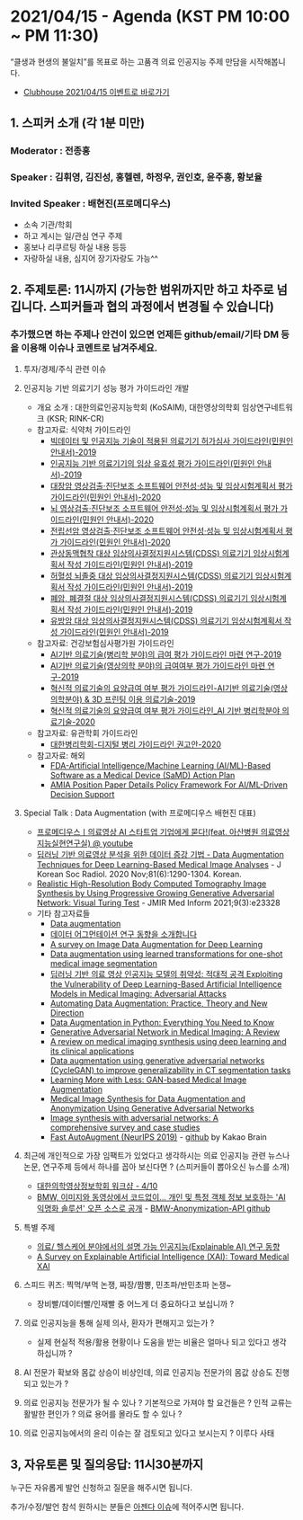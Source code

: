 # 2021/04/15 - Agenda (KST PM 10:00 ~ PM 11:30)

“클생과 현생의 불일치”를 목표로 하는 고품격 의료 인공지능 주제 만담을 시작해봅니다. 

* [Clubhouse 2021/04/15 이벤트로 바로가기](https://www.joinclubhouse.com/event/MKKNgkpN)

## 1. 스피커 소개 (각 1분 미만)
### Moderator : 전종홍
### Speaker : 김휘영, 김진성, 홍헬렌, 하정우, 권인호, 윤주흥, 황보율 
### Invited Speaker : 배현진(프로메디우스)
* 소속 기관/학회
* 하고 계시는 일/관심 연구 주제
* 홍보나 리쿠르팅 하실 내용 등등
* 자랑하실 내용, 심지어 장기자랑도 가능^^

## 2. 주제토론: 11시까지 (가능한 범위까지만 하고 차주로 넘깁니다. 스피커들과 협의 과정에서 변경될 수 있습니다)

### 추가했으면 하는 주제나 안건이 있으면 언제든 github/email/기타 DM 등을 이용해 이슈나 코멘트로 남겨주세요. 

1. 투자/경제/주식 관련 이슈 

2. 인공지능 기반 의료기기 성능 평가 가이드라인 개발 
   * 개요 소개 : 대한의료인공지능학회 (KoSAIM), 대한영상의학회 임상연구네트워크 (KSR; RINK-CR) 
   * 참고자료: 식약처 가이드라인
      * [빅데이터 및 인공지능 기술이 적용된 의료기기 허가심사 가이드라인(민원인 안내서)-2019](http://www.nifds.go.kr/brd/m_15/view.do?seq=12743)
      * [인공지능 기반 의료기기의 임상 유효성 평가 가이드라인(민원인 안내서)-2019](http://www.nifds.go.kr/brd/m_15/view.do?seq=12744)
      * [대장암 영상검출·진단보조 소프트웨어 안전성·성능 및 임상시험계획서 평가 가이드라인(민원인 안내서)-2020](http://www.nifds.go.kr/brd/m_15/view.do?seq=12931)
      * [뇌 영상검출·진단보조 소프트웨어 안전성·성능 및 임상시험계획서 평가 가이드라인(민원인 안내서)-2020](http://www.nifds.go.kr/brd/m_15/view.do?seq=12929)
      * [전립선암 영상검출·진단보조 소프트웨어 안전성·성능 및 임상시험계획서 평가 가이드라인(민원인 안내서)-2020](http://www.nifds.go.kr/brd/m_15/view.do?seq=12930)
      * [관상동맥협착 대상 임상의사결정지원시스템(CDSS) 의료기기 임상시험계획서 작성 가이드라인(민원인 안내서)-2019](http://www.nifds.go.kr/brd/m_15/view.do?seq=12740)
      * [허혈성 뇌졸중 대상 임상의사결정지원시스템(CDSS) 의료기기 임상시험계획서 작성 가이드라인(민원인 안내서)-2019](http://www.nifds.go.kr/brd/m_15/view.do?seq=12739)
      * [폐암, 폐결절 대상 임상의사결정지원시스템(CDSS) 의료기기 임상시험계획서 작성 가이드라인(민원인 안내서)-2019](http://www.nifds.go.kr/brd/m_15/view.do?seq=12742)
      * [유방암 대상 임상의사결정지원시스템(CDSS) 의료기기 임상시험계획서 작성 가이드라인(민원인 안내서)-2019](http://www.nifds.go.kr/brd/m_15/view.do?seq=12741)
   * 참고자료: 건강보험심사평가원 가이드라인
      * [AI기반 의료기술(병리학 분야)의 급여 평가 가이드라인 마련 연구-2019](http://repository.hira.or.kr/handle/2019.oak/2267)
      * [AI기반 의료기술(영상의학 분야)의 급여여부 평가 가이드라인 마련 연구-2019](http://repository.hira.or.kr/handle/2019.oak/764)
      * [혁신적 의료기술의 요양급여 여부 평가 가이드라인-AI기반 의료기술(영상의학분야) & 3D 프린팅 이용 의료기술-2019](https://www.korea.kr/archive/expDocView.do?docId=38853)
      * [혁신적 의료기술의 요양급여 여부 평가 가이드라인_AI 기반 병리학분야 의료기술-2020](https://www.hira.or.kr/bbsDummy.do?pgmid=HIRAA020041000100&brdScnBltNo=4&brdBltNo=10255&pageIndex=1)
   * 참고자료: 유관학회 가이드라인
      * [대한병리학회-디지털 병리 가이드라인 권고안-2020](https://www.jpatholtm.org/upload/media/jptm-2020-08-27-suppl1.pdf)
   * 참고자료: 해외 
      * [FDA-Artificial Intelligence/Machine Learning (AI/ML)-Based Software as a Medical Device (SaMD) Action Plan](https://www.fda.gov/news-events/press-announcements/fda-releases-artificial-intelligencemachine-learning-action-plan)
      * [AMIA Position Paper Details Policy Framework For AI/ML-Driven Decision Support](https://www.amia.org/news-and-publications/press-release/amia-position-paper-details-policy-framework-aiml-driven-decision) 

3. Special Talk : Data Augmentation (with 프로메디우스 배현진 대표) 
   * [프로메디우스ㅣ의료영상 AI 스타트업 기업에게 묻다!(feat. 아산병원 의료영상지능실현연구실) @ youtube](https://www.youtube.com/watch?v=N2Hj1E3z7rQ)
   * [딥러닝 기반 의료영상 분석을 위한 데이터 증강 기법 - Data Augmentation Techniques for Deep Learning-Based Medical Image Analyses](https://jksronline.org/DOIx.php?id=10.3348/jksr.2020.0158) - J Korean Soc Radiol. 2020 Nov;81(6):1290-1304. Korean.
   * [Realistic High-Resolution Body Computed Tomography Image Synthesis by Using Progressive Growing Generative Adversarial Network: Visual Turing Test](https://medinform.jmir.org/2021/3/e23328/?fbclid=IwAR2qNciqdffBILPooAd6HNXGE7R4uB6ZSy68U5HOWE9vlPAUYZVQyk_aZKw) - JMIR Med Inform 2021;9(3):e23328
   * 기타 참고자료들 
     * [Data augmentation](https://github.com/AgaMiko/data-augmentation-review)
     * [데이터 어그먼테이션 연구 동향을 소개합니다](https://www.kakaobrain.com/blog/64)
     * [A survey on Image Data Augmentation for Deep Learning](https://journalofbigdata.springeropen.com/articles/10.1186/s40537-019-0197-0)
     * [Data augmentation using learned transformations for one-shot medical image segmentation](http://www.mit.edu/~adalca/files/papers/cvpr2019_brainstorm.pdf)
     * [딥러닝 기반 의료 영상 인공지능 모델의 취약성: 적대적 공격 Exploiting the Vulnerability of Deep Learning-Based Artificial Intelligence Models in Medical Imaging: Adversarial Attacks](https://jksronline.org/DOIx.php?id=10.3348/jksr.2019.80.2.259)
     * [Automating Data Augmentation: Practice, Theory and New Direction](http://ai.stanford.edu/blog/data-augmentation/)
     * [Data Augmentation in Python: Everything You Need to Know](https://neptune.ai/blog/data-augmentation-in-python)
     * [Generative Adversarial Network in Medical Imaging: A Review](https://arxiv.org/abs/1809.07294)
     * [A review on medical imaging synthesis using deep learning and its clinical applications](https://aapm.onlinelibrary.wiley.com/doi/10.1002/acm2.13121)
     * [Data augmentation using generative adversarial networks (CycleGAN) to improve generalizability in CT segmentation tasks](https://www.nature.com/articles/s41598-019-52737-x)
     * [Learning More with Less: GAN-based Medical Image Augmentation](https://arxiv.org/abs/1904.00838)
     * [Medical Image Synthesis for Data Augmentation and Anonymization Using Generative Adversarial Networks](https://arxiv.org/abs/1807.10225)
     * [Image synthesis with adversarial networks: A comprehensive survey and case studies](https://www.sciencedirect.com/science/article/pii/S1566253521000385?casa_token=ch3dsAtpe-4AAAAA:GmkThvUX2DaVKqbh6oRYYDecosOFdV4LaaeiJ9Pg0Bezk3m7biLeoF0fFYTCrzNmvs2UFV-t4g)
     * [Fast AutoAugment (NeurIPS 2019)](https://proceedings.neurips.cc/paper/2019/hash/6add07cf50424b14fdf649da87843d01-Abstract.html?fbclid=IwAR2MuhKn8QtGSW2i1ZUGAW6LSzdaLGum5pDKhkw0bXqJblVBPR46QnlV5mw) - [github](https://github.com/kakaobrain/fast-autoaugment) by Kakao Brain

4. 최근에 개인적으로 가장 임팩트가 있었다고 생각하시는 의료 인공지능 관련  뉴스나 논문, 연구주제 등에서 하나를 꼽아 보신다면 ? (스피커들이 뽑아오신 뉴스를 소개) 

   * [대한의학영상정보학회 워크샵 - 4/10](https://ksiim.org/c/202101/agenda/program)
   * [BMW, 이미지와 동영상에서 코드없이... 개인 및 특정 객체 정보 보호하는 'AI 익명화 솔루션' 오픈 소스로 공개](http://www.aitimes.kr/news/articleView.html?idxno=20742&fbclid=IwAR1IDEjtNKuAGy5vm3DVrYlNVgOHpFXCKP0GVanyswRIDhX6KqA_NqOG2e0) - [BMW-Anonymization-API github](https://github.com/BMW-InnovationLab/BMW-Anonymization-API)

6. 특별 주제  
   * [의료/ 헬스케어 분야에서의 설명 가능 인공지능(Explainable AI) 연구 동향](https://www.bioin.or.kr/board.do?cmd=view&bid=tech&num=305909)
   * [A Survey on Explainable Artificial Intelligence (XAI): Toward Medical XAI](https://ieeexplore.ieee.org/abstract/document/9233366)

4. 스피드 퀴즈: 찍먹/부먹 논쟁, 짜장/짬뽕, 민초파/반민초파 논쟁~ 
   * 장비빨/데이터빨/인재빨 중 어느게 더 중요하다고 보십니까 ? 
   
5. 의료 인공지능을 통해 실제 의사, 환자가 편해지고 있는가 ? 
   * 실제 현실적 적용/활용 현황이나 도움을 받는 비율은 얼마나 되고 있다고 생각하십니까 ?       
 
6. AI 전문가 확보와 몸값 상승이 비상인데, 의료 인공지능 전문가의 몸값 상승도 진행되고 있는가 ?

7. 의료 인공지능 전문가가 될 수 있나 ? 기본적으로 가져야 할 요건들은 ? 인적 교류는 활발한 편인가 ? 의료 용어를 몰라도 할 수 있나 ?

8. 의료 인공지능에서의 윤리 이슈는 잘 검토되고 있다고 보시는지 ? 이루다 사태

## 3, 자유토론 및 질의응답: 11시30분까지

누구든 자유롭게 발언 신청하고 질문을 해주시면 됩니다. 

추가/수정/발언 참석 원하시는 분들은 [아젠다 이슈](https://github.com/hollobit/AIML-in-Medicine-club/issues/4)에 적어주시면 됩니다. 
